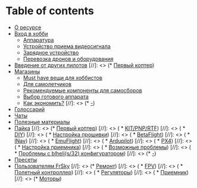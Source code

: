 # Table of contents

* [О ресурсе](README.md)
* [Вход в хобби](docs/intro/README.md)
  * [Аппаратура](docs/intro/tx.md)
  * [Устройство приема видеосигнала](docs/intro/videoRx.md)
  * [Зарядное устройство](docs/intro/power.md)
  * [Перевозка дронов и оборудования](docs/intro/bags.md)
* [Введение от других пилотов](https://habr.com/ru/post/486076/)
[//]: <> (* [Первый коптер]())
* [Магазины](docs/shop/README.md)
  * [Must have вещи для хоббистов](docs/shop/nessesary.md)
  * [Для самолетчиков](docs/shop/airplanes.md)
  * [Рекомендуемые компоненты для самосборов]()
  * [Выбор готового аппарата]()
  * [Как экономить?](docs/shop/lifehacks.md)
[//]: <> (* [-]())
* [Голоссарий](docs/community/glossarium.md)
* [Чаты](docs/community/messages.md)
* [Полезные материалы](docs/community/usefull.md)
* [Пайка](docs/community/soldering.md)
  [//]: <> (* [Первый коптер](docs/firstQUAD/README.md))
  [//]: <> (  * [KIT/PNP/RTF](docs/firstQUAD/KIT.md))
  [//]: <> (  * [DIY](docs/firstQUAD/DIY.md))
  [//]: <> (  * [Настройка прошивки](docs/tools/basics.md))
  [//]: <> (    * [BetaFlight](docs/tools/bf.md))
  [//]: <> (    * [INav](docs/tools/inav.md))
  [//]: <> (    * [EmuFlight](docs/tools/emu.md))
  [//]: <> (    * [Ardupilot](docs/tools/ardu.md))
  [//]: <> (    * [PX4](docs/tools/px4.md))
  [//]: <> (  * [Настройка приемника](docs/tools/rx.md))
  [//]: <> (  * [Возможные проблемы](docs/tools/problems.md))
  [//]: <> (  * [Проблемы с blheli(s/32) конфигуратором](docs/tools/blheli.md))
[//]: <> (* [-]())
* [Пресеты](docs/tools/presets.md)
* [Пользователям FrSky](docs/tools/frsky.md)
  [//]: <> (* [Ремонт](docs/fix/README.md))
  [//]: <> (  * [FPV](docs/fix/fpv.md))
  [//]: <> (  * [Полетный контроллер](docs/fix/fc.md))
  [//]: <> (  * [Регуляторы](docs/fix/esc.md))
  [//]: <> (  * [Приемник](docs/fix/rx.md))
  [//]: <> (* [Моторы](docs/fix/motors.md))
